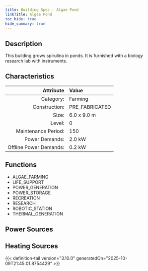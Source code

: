 ```yaml
---
title: Building Spec - Algae Pond
linkTitle: Algae Pond
toc_hide: true
hide_summary: true
---
```

<!-- This is generated by the MarsSim HelpGenertor, do not edit. -->

## Description
This building grows spirulina in ponds. It is furnished with a biology research lab &#10;with instruments.

## Characteristics

| Attribute      | Value |
|--------:|:------|
|Category:|Farming|
|Construction:|PRE_FABRICATED|
|Size:|6.0 x 9.0 m|
|Level:|0|
|Maintenance Period:|150|
|Power Demands:|2.0 kW|
|Offline Power Demands:|0.2 kW|

## Functions
      
- ALGAE_FARMING
- LIFE_SUPPORT
- POWER_GENERATION
- POWER_STORAGE
- RECREATION
- RESEARCH
- ROBOTIC_STATION
- THERMAL_GENERATION


## Power Sources
      

## Heating Sources



{{< definition-tail version="3.10.0" generatedOn="2025-10-09T21:45:01.8754429" >}}

